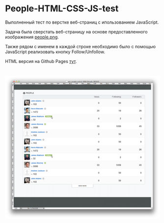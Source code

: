 # People-HTML-CSS-JS-test

Выполненный тест по верстке веб-страниц с ипользованием JavaScript.

Задача была сверстать веб-страницу на основе предоставленного изображения [people.png](https://raw.githubusercontent.com/OsmakRoman/People-HTML-CSS-JS-test/master/people.png).

Также рядом с именем в каждой строке необходимо было с помощью JavaScript реализовать кнопку Follow/Unfollow.

HTML версия на Github Pages [тут](https://osmakroman.github.io/People-HTML-CSS-JS-test/).

#

![Screenshot](people.png)

#
